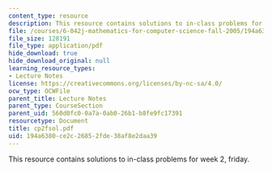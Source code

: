 ```yaml
---
content_type: resource
description: This resource contains solutions to in-class problems for week 2, friday.
file: /courses/6-042j-mathematics-for-computer-science-fall-2005/194a6380ce2c26852fde38af8e2daa39_cp2fsol.pdf
file_size: 128191
file_type: application/pdf
hide_download: true
hide_download_original: null
learning_resource_types:
- Lecture Notes
license: https://creativecommons.org/licenses/by-nc-sa/4.0/
ocw_type: OCWFile
parent_title: Lecture Notes
parent_type: CourseSection
parent_uid: 560d0fc0-0a7a-0ab0-26b1-b8fe9fc17391
resourcetype: Document
title: cp2fsol.pdf
uid: 194a6380-ce2c-2685-2fde-38af8e2daa39
---
```

This resource contains solutions to in-class problems for week 2, friday.